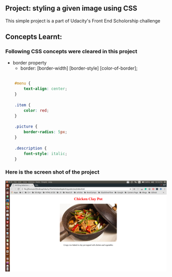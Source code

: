 ## Project: styling a given image using CSS

This simple project is a part of Udacity's Front End Scholorship challenge <br />

## Concepts Learnt:

### Following CSS concepts were cleared in this project
* border property
  * border: [border-width] [border-style] [color-of-border];

```css

    #menu {
        text-align: center;
    }

    .item {
        color: red;
    }

    .picture {
        border-radius: 5px;
    }

    .description {
        font-style: italic;
    }
```

### Here is the screen shot of the project

<p align="center">
  <img src="img/screenshot.png" alt="Screen shot of the project">
</p>